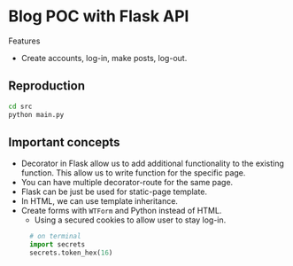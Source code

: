 # Blog POC with Flask API
Features
- Create accounts, log-in, make posts, log-out.

## Reproduction
```sh
cd src
python main.py
```

## Important concepts
- Decorator in Flask allow us to add additional functionality to the existing function. This allow us to write function for the specific page.
- You can have multiple decorator-route for the same page.
- Flask can be just be used for static-page template.
- In HTML, we can use template inheritance.
- Create forms with `WTForm` and Python instead of HTML.
  - Using a secured cookies to allow user to stay log-in.
  ```python
    # on terminal
    import secrets
    secrets.token_hex(16)
  ```